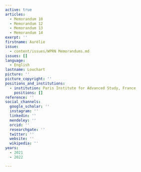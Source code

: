 ```yaml
---
active: true
articles:
  - Memorandum 10
  - Memorandum 12
  - Memorandum 13
  - Memorandum 14
exerpt: ''
firstname: Aurélie
issue:
  - content/issues/WPRN Memorandums.md
issues: []
language:
  - English
lastname: Louchart
picture: ''
picture_copyright: ''
positions_and_institutions:
  - institution: Paris Institute for Advanced Study, France
    positions: []
reference: ''
social_channels:
  google_scholar: ''
  instagram: ''
  linkedin: ''
  mendeley: ''
  orcid: ''
  researchgate: ''
  twitter: ''
  website: ''
  wikipedia: ''
years:
  - 2021
  - 2022

---
```

